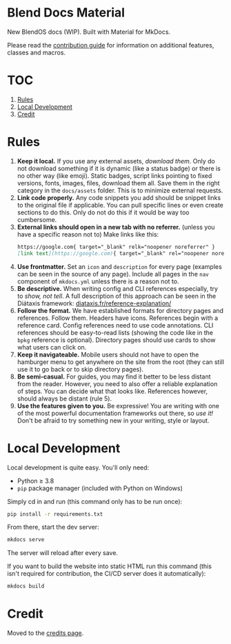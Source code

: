 # Blend Docs Material

New BlendOS docs (WIP). Built with Material for MkDocs.

Please read the [contribution guide](https://blend-docs-material.pages.dev/contributing#docs) for information on additional features, classes and macros.

# TOC

1. [Rules](#rules)
2. [Local Development](#local-development)
3. [Credit](#credit)

# Rules

1. **Keep it local.** If you use any external assets, *download them*. Only do not download something if it is dynamic (like a status badge) or there is no other way (like emoji). Static badges, script links pointing to fixed versions, fonts, images, files, download them all. Save them in the right category in the `docs/assets` folder. This is to minimize external requests.
2. **Link code properly.** Any code snippets you add should be snippet links to the original file if applicable. You can pull specific lines or even create sections to do this. Only do not do this if it would be way too cumbersome.
3. **External links should open in a new tab with no referrer.** (unless you have a specific reason not to) Make links like this:
    ```md
    https://google.com{ target="_blank" relk="noopener noreferrer" }
    [link text](https://google.com){ target="_blank" rel="noopener noreferrer" }
    ```
4. **Use frontmatter.** Set an `icon` and `description` for every page (examples can be seen in the source of any page). Include all pages in the `nav` component of `mkdocs.yml` unless there is a reason not to.
5. **Be descriptive.** When writing config and CLI references especially, try to *show, not tell*. A full description of this approach can be seen in the Diátaxis framework: [diataxis.fr/reference-explanation/](https://diataxis.fr/reference-explanation/)
6. **Follow the format.** We have established formats for directory pages and references. Follow them. Headers have icons. References begin with a reference card. Config references need to use code annotations. CLI references should be easy-to-read lists (showing the code like in the `bpkg` reference is optional). Directory pages should use cards to show what users can click on.
7. **Keep it navigateable.** Mobile users should not have to open the hamburger menu to get anywhere on the site from the root (they can still use it to go back or to skip directory pages).
8. **Be semi-casual.** For guides, you may find it better to be less distant from the reader. However, you need to also offer a reliable explanation of steps. You can decide what that looks like. References however, should always be distant (rule 5).
9. **Use the features given to you.** Be expressive! You are writing with one of the most powerful documentation frameworks out there, so *use it!* Don't be afraid to try something new in your writing, style or layout.

# Local Development

Local development is quite easy. You'll only need:

- Python ≥ 3.8
- `pip` package manager (included with Python on Windows)

Simply cd in and run (this command only has to be run once):

```bash
pip install -r requirements.txt
```

From there, start the dev server:

```bash
mkdocs serve
```

The server will reload after every save.  

If you want to build the website into static HTML run this command (this isn't required for contribution, the CI/CD server does it automatically):

```bash
mkdocs build
```

# Credit

Moved to the [credits page](https://blend-docs-material.pages.dev/credits).

